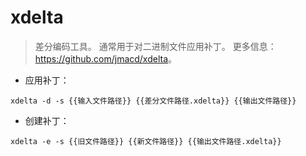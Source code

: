 # xdelta

> 差分编码工具。
> 通常用于对二进制文件应用补丁。
> 更多信息：<https://github.com/jmacd/xdelta>。

- 应用补丁：

`xdelta -d -s {{输入文件路径}} {{差分文件路径.xdelta}} {{输出文件路径}}`

- 创建补丁：

`xdelta -e -s {{旧文件路径}} {{新文件路径}} {{输出文件路径.xdelta}}`